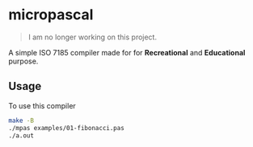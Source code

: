 # micropascal

> I am no longer working on this project.

A simple ISO 7185 compiler made for for **Recreational** and **Educational**
purpose.

## Usage

To use this compiler

```sh
make -B
./mpas examples/01-fibonacci.pas
./a.out
```
